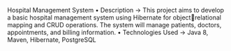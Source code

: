 Hospital Management System
• Description -> This project aims to develop a basic hospital management system using Hibernate for objectrelational mapping and CRUD operations. The system will manage patients, doctors, appointments, and billing 
information.
• Technologies Used -> Java 8, Maven, Hibernate, PostgreSQL
